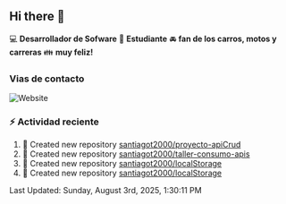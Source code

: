## Hi there 👋

:computer: **Desarrollador de Sofware**
:pencil: **Estudiante**
:oncoming_automobile: **fan de los carros, motos y carreras**
:family: **muy feliz!**

### Vias de contacto
![Website](https://img.shields.io/website?url=https%3A%2F%2Fgithub.com%2Fsantiagot2000)

### :zap: Actividad reciente
<!--RECENT_ACTIVITY:start-->
1. 📔 Created new repository [santiagot2000/proyecto-apiCrud](https://github.com/santiagot2000/proyecto-apiCrud)<br>
2. 📔 Created new repository [santiagot2000/taller-consumo-apis](https://github.com/santiagot2000/taller-consumo-apis)<br>
3. 📔 Created new repository [santiagot2000/localStorage](https://github.com/santiagot2000/localStorage)<br>
4. 📔 Created new repository [santiagot2000/localStorage](https://github.com/santiagot2000/localStorage)<br>
<!--RECENT_ACTIVITY:end-->
<!--RECENT_ACTIVITY:last_update-->
Last Updated: Sunday, August 3rd, 2025, 1:30:11 PM
<!--RECENT_ACTIVITY:last_update_end-->
